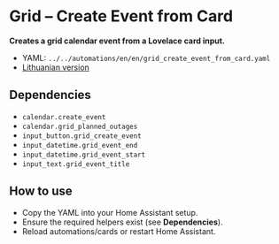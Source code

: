 # Grid – Create Event from Card

**Creates a grid calendar event from a Lovelace card input.**

- YAML: `../../automations/en/en/grid_create_event_from_card.yaml`
- [Lithuanian version](../lt/grid_create_event_from_card.md)

## Dependencies
- `calendar.create_event`
- `calendar.grid_planned_outages`
- `input_button.grid_create_event`
- `input_datetime.grid_event_end`
- `input_datetime.grid_event_start`
- `input_text.grid_event_title`

## How to use
- Copy the YAML into your Home Assistant setup.
- Ensure the required helpers exist (see **Dependencies**).
- Reload automations/cards or restart Home Assistant.